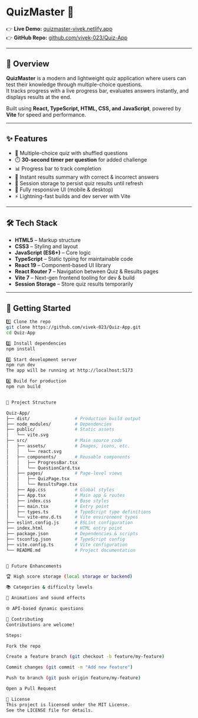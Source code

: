 # QuizMaster 🎯  

👉 **Live Demo:** [quizmaster-vivek.netlify.app](https://quizmaster-vivek.netlify.app/)  
👉 **GitHub Repo:** [github.com/vivek-023/Quiz-App](https://github.com/vivek-023/Quiz-App/tree/main)  

---

## 🌟 Overview
**QuizMaster** is a modern and lightweight quiz application where users can test their knowledge through multiple-choice questions.  
It tracks progress with a live progress bar, evaluates answers instantly, and displays results at the end.  

Built using **React, TypeScript, HTML, CSS, and JavaScript**, powered by **Vite** for speed and performance.  

---

## ✨ Features
- 🎲 Multiple-choice quiz with shuffled questions  
- ⏱️ **30-second timer per question** for added challenge  
- 📊 Progress bar to track completion  
- 📝 Instant results summary with correct & incorrect answers  
- 💾 Session storage to persist quiz results until refresh  
- 📱 Fully responsive UI (mobile & desktop)  
- ⚡ Lightning-fast builds and dev server with Vite  

---

## 🛠️ Tech Stack
- **HTML5** – Markup structure  
- **CSS3** – Styling and layout  
- **JavaScript (ES6+)** – Core logic  
- **TypeScript** – Static typing for maintainable code  
- **React 19** – Component-based UI library  
- **React Router 7** – Navigation between Quiz & Results pages  
- **Vite 7** – Next-gen frontend tooling for dev & build  
- **Session Storage** – Store quiz results temporarily  

---

## 🚀 Getting Started
```bash
1️⃣ Clone the repo
git clone https://github.com/vivek-023/Quiz-App.git
cd Quiz-App

2️⃣ Install dependencies
npm install

3️⃣ Start development server
npm run dev
The app will be running at http://localhost:5173

4️⃣ Build for production
npm run build


📂 Project Structure

Quiz-App/
├── dist/                 # Production build output
├── node_modules/         # Dependencies
├── public/               # Static assets
│   └── vite.svg
├── src/                  # Main source code
│   ├── assets/           # Images, icons, etc.
│   │   └── react.svg
│   ├── components/       # Reusable components
│   │   ├── ProgressBar.tsx
│   │   └── QuestionCard.tsx
│   ├── pages/            # Page-level views
│   │   ├── QuizPage.tsx
│   │   └── ResultsPage.tsx
│   ├── App.css           # Global styles
│   ├── App.tsx           # Main app & routes
│   ├── index.css         # Base styles
│   ├── main.tsx          # Entry point
│   ├── types.ts          # TypeScript type definitions
│   └── vite-env.d.ts     # Vite environment types
├── eslint.config.js      # ESLint configuration
├── index.html            # HTML entry point
├── package.json          # Dependencies & scripts
├── tsconfig.json         # TypeScript config
├── vite.config.ts        # Vite configuration
└── README.md             # Project documentation


🔮 Future Enhancements

🏆 High score storage (local storage or backend)

📚 Categories & difficulty levels

🎨 Animations and sound effects

🌐 API-based dynamic questions

🤝 Contributing
Contributions are welcome!

Steps:

Fork the repo

Create a feature branch (git checkout -b feature/my-feature)

Commit changes (git commit -m "Add new feature")

Push to branch (git push origin feature/my-feature)

Open a Pull Request

📜 License
This project is licensed under the MIT License.
See the LICENSE file for details.
